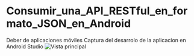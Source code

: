 # Consumir_una_API_RESTful_en_formato_JSON_en_Android
 Deber de aplicaciones móviles
 Captura del desarrolo de la aplicacion en Android Studio
![Vista principal](https://github.com/AngieCortezC/Consumir_una_API_RESTful_en_formato_JSON_en_Android/assets/135851287/f193ccb5-bfc1-4bc5-af72-38eaa365eded)


